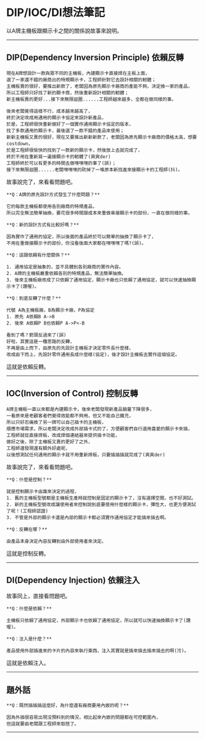 # DIP/IOC/DI想法筆記

以A牌主機板跟顯示卡之間的關係說故事來說明。

---

## DIP(Dependency Inversion Principle) 依賴反轉

    現在A牌想設計一款與眾不同的主機板，內建顯示卡直接焊在主板上面，
    選了一家還不錯的廠商出的特規顯示卡，工程師針對它去設計相關的軔體；
    主機板賣的很好，要推出新款了，老闆因為原先顯示卡廠商的產能不夠，決定換一家的產品，
    所以工程師只好找了新的顯卡商，然後重新設計相關的軔體；
    新主機板賣的更好...接下來無限迴圈......工程師越來越多，全都在做同樣的事。

    後來老闆覺得這樣不行，成本越來越高了，
    終於決定改成用通用的顯示卡協定來設計新產品，
    於是，工程師很快重新做好了一個實作通用顯示卡協定的版本，
    找了多款通用的顯示卡，最後選了一款不錯的產品來使用；
    新新主機板又賣的很好，現在又要推出新新新款了，老闆因為原先顯示卡廠商的價格太高，想要costdown，
    於是工程師很愉快的找到了一款新的顯示卡，然後放上去就完成了，
    終於不用在重新寫一遍接顯示卡的軔體了(爽爽der)
    工程師終於可以有更多的時間去做嘿嘿嘿的事了(誤)；
    接下來無限迴圈......老闆嘿嘿嘿的砍掉了一堆原本新找進來接顯示卡的工程師(抖)。

故事說完了，來看看問題吧。

    **Q：A牌的原先設計方式發生了什麼問題？**

    它的每款主機板都使用各別廠商的特規產品，
    所以完全無法簡單抽換，要花很多時間跟成本來重做串接顯示卡的部份，一直在做同樣的事。

    **Q：新的設計方式有比較好嗎？**

    因為實作了通用的協定，所以後面的產品終於可以簡單的抽換了顯示卡了，
    不用在重做接顯示卡的部份，你沒看後面大家都在嘿嘿嘿了嗎?(誤)。

    **Q：這跟依賴有什麼關係？**

    1. 通用協定是抽象的，並不具體到各別廠商的實作內容。
    2. A牌的主機板嚴重依賴各別的特規產品，無法簡單抽換。
    3. 後來主機板廠改成了只依賴了通用協定，顯示卡廠也只依賴了通用協定，就可以快速抽換顯示卡了(讚喔)。

    **Q：到底反轉了什麼？**

    代號 A為主機板廠，B為顯示卡廠，P為協定
    1. 原先 A依賴B A->B
    2. 後來 A依賴P B也依賴P A->P<-B

    看到了嗎？箭頭反過來了(誤)
    好啦，其實這是一種思路的反轉，
    不再是由上而下，由原先的先設計主機板才決定零件長什麼樣，
    改成由下而上，先設計零件通用長成什麼樣(協定)，後才設計主機板去實作這個協定。

這就是依賴反轉。

---

## IOC(Inversion of Control) 控制反轉

    A牌主機板一直以來都是內建顯示卡，後來老闆發現新產品銷量下降很多，
    一看原來是老顧客者們覺得效能都不夠用，但又不能自己擴充，
    所以只好忍痛換了另一牌可以自己插卡的主機板，
    順應市場需求，所以老闆決定改成外部插卡式的了，方便顧客們自行選用喜愛的顯示卡來插，
    工程師就從直接焊板，改成焊個連結器來提供插卡功能，
    做好之後，除了主機板又賣的更好了之外，
    工程師還發現還有額外好處呢，
    以後想測試任何通用的顯示卡就不用重新焊板，只要插插插就完成了(爽爽der)

故事說完了，來看看問題吧。

    **Q：什麼是控制？**

    就是控制顯示卡由誰來決定的過程，
    1. 舊的主機板型號都是主機板生產時就控制是固定的顯示卡了，沒有選擇空間，也不好測試。
    2. 新的主機板型號改成讓使用者來控制說到底要使用什麼樣的顯示卡，彈性大，也更方便測試了呢！(工程師認證)
    3. 不管是外部的顯示卡還是內部的顯示卡都必須實作通用協定才能插來插去啊。

    **Q：反轉在哪？**

    由產品本身決定內容反轉到由外部使用者來決定。

這就是控制反轉。

---

## DI(Dependency Injection) 依賴注入

故事同上，直接看問題吧。

    **Q：什麼是依賴？**

    主機板只依賴了通用協定，外部顯示卡也依賴了通用協定，所以就可以快速抽換顯示卡了(讚喔)。

    **Q：注入是什麼？**

    產品使用外部插進來的卡片的內容來執行東西，注入其實就是插來插去插來插去的啊(污)。

這就是依賴注入。

---

## 題外話

    **Q：既然插插插這麼好，為什麼還有廠商要用內嵌的呢？**

    因為外插很容易出現沒預料到的情況，相比起來內嵌的問題都在可控範圍內，
    但這就要由老闆跟工程師來取捨了。

---
